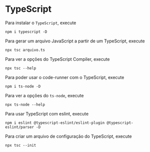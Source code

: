# TypeScript

Para instalar o `TypeScript`, execute
```
npm i typescript -D
```

Para gerar um arquivo JavaScript a partir de um TypeScript, execute
```
npx tsc arquivo.ts
```

Para ver a opções do TypeScript Compiler, execute
```
npx tsc --help
```

Para poder usar o code-runner com o TypeScript, execute
```
npm i ts-node -D
```

Para ver a opções do `ts-node`, execute
```
npx ts-node --help
```

Para usar TypeScript com eslint, execute
```
npm i eslint @typescript-eslint/eslint-plugin @typescript-eslint/parser -D
```

Para criar um arquivo de configuração do TypeScript, execute
```
npx tsc --init
```